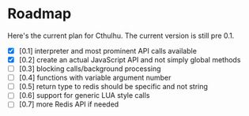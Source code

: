 # Roadmap

Here's the current plan for Cthulhu. The current version is still pre 0.1.

* [x] [0.1] interpreter and most prominent API calls available
* [x] [0.2] create an actual JavaScript API and not simply global methods
* [ ] [0.3] blocking calls/background processing
* [ ] [0.4] functions with variable argument number
* [ ] [0.5] return type to redis should be specific and not string
* [ ] [0.6] support for generic LUA style calls
* [ ] [0.7] more Redis API if needed 